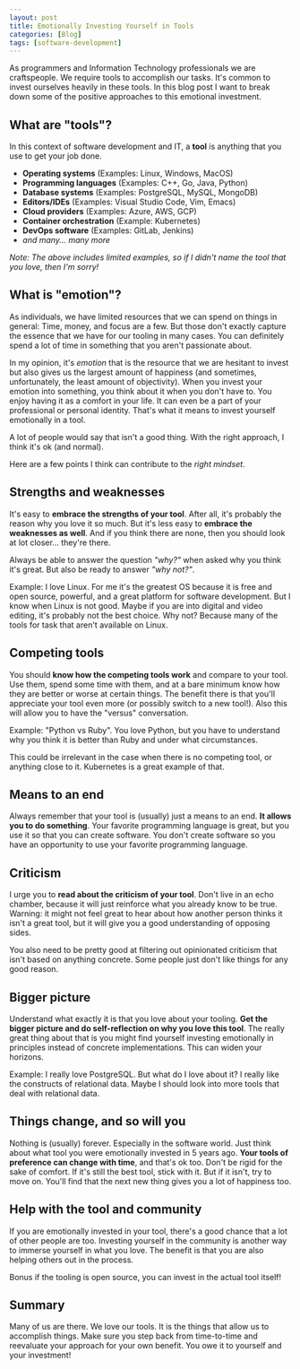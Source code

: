 ```yaml
---
layout: post
title: Emotionally Investing Yourself in Tools
categories: [Blog]
tags: [software-development]
---
```


As programmers and Information Technology professionals we are craftspeople. We require tools to accomplish our tasks. It's common to invest ourselves heavily in these tools. In this blog post I want to break down some of the positive approaches to this emotional investment.

## What are "tools"?

In this context of software development and IT, a **tool** is anything that you use to get your job done.

- **Operating systems** (Examples: Linux, Windows, MacOS)
- **Programming languages** (Examples: C++, Go, Java, Python)
- **Database systems** (Examples: PostgreSQL, MySQL, MongoDB)
- **Editors/IDEs** (Examples: Visual Studio Code, Vim, Emacs)
- **Cloud providers** (Examples: Azure, AWS, GCP)
- **Container orchestration** (Example: Kubernetes)
- **DevOps software** (Examples: GitLab, Jenkins)
- *and many... many more*

*Note: The above includes limited examples, so if I didn't name the tool that you love, then I'm sorry!*

## What is "emotion"?

As individuals, we have limited resources that we can spend on things in general: Time, money, and focus are a few. But those don't exactly capture the essence that we have for our tooling in many cases. You can definitely spend a lot of time in something that you aren't passionate about.

In my opinion, it's *emotion* that is the resource that we are hesitant to invest but also gives us the largest amount of happiness (and sometimes, unfortunately, the least amount of objectivity). When you invest your emotion into something, you think about it when you don't have to. You enjoy having it as a comfort in your life. It can even be a part of your professional or personal identity. That's what it means to invest yourself emotionally in a tool.

A lot of people would say that isn't a good thing. With the right approach, I think it's ok (and normal).

Here are a few points I think can contribute to the *right mindset*.

## Strengths and weaknesses

It's easy to **embrace the strengths of your tool**. After all, it's probably the reason why you love it so much. But it's less easy to **embrace the weaknesses as well**. And if you think there are none, then you should look at lot closer... they're there.

Always be able to answer the question *"why?"* when asked why you think it's great. But also be ready to answer *"why not?"*.

Example: I love Linux. For me it's the greatest OS because it is free and open source, powerful, and a great platform for software development. But I know when Linux is not good. Maybe if you are into digital and video editing, it's probably not the best choice. Why not? Because many of the tools for task that aren't available on Linux.

## Competing tools

You should **know how the competing tools work** and compare to your tool. Use them, spend some time with them, and at a bare minimum know how they are better or worse at certain things. The benefit there is that you'll appreciate your tool even more (or possibly switch to a new tool!). Also this will allow you to have the "versus" conversation.

Example: "Python vs Ruby". You love Python, but you have to understand why you think it is better than Ruby and under what circumstances.

This could be irrelevant in the case when there is no competing tool, or anything close to it. Kubernetes is a great example of that.

## Means to an end

Always remember that your tool is (usually) just a means to an end. **It allows you to do something**. Your favorite programming language is great, but you use it so that you can create software. You don't create software so you have an opportunity to use your favorite programming language.

## Criticism

I urge you to **read about the criticism of your tool**. Don't live in an echo chamber, because it will just reinforce what you already know to be true. Warning: it might not feel great to hear about how another person thinks it isn't a great tool, but it will give you a good understanding of opposing sides.

You also need to be pretty good at filtering out opinionated criticism that isn't based on anything concrete. Some people just don't like things for any good reason.

## Bigger picture

Understand what exactly it is that you love about your tooling. **Get the bigger picture and do self-reflection on why you love this tool**. The really great thing about that is you might find yourself investing emotionally in principles instead of concrete implementations. This can widen your horizons.

Example: I really love PostgreSQL. But what do I love about it? I really like the constructs of relational data. Maybe I should look into more tools that deal with relational data.

## Things change, and so will you

Nothing is (usually) forever. Especially in the software world. Just think about what tool you were emotionally invested in 5 years ago. **Your tools of preference can change with time**, and that's ok too. Don't be rigid for the sake of comfort. If it's still the best tool, stick with it. But if it isn't, try to move on. You'll find that the next new thing gives you a lot of happiness too.

## Help with the tool and community

If you are emotionally invested in your tool, there's a good chance that a lot of other people are too. Investing yourself in the community is another way to immerse yourself in what you love. The benefit is that you are also helping others out in the process.

Bonus if the tooling is open source, you can invest in the actual tool itself!

## Summary

Many of us are there. We love our tools. It is the things that allow us to accomplish things. Make sure you step back from time-to-time and reevaluate your approach for your own benefit. You owe it to yourself and your investment!
